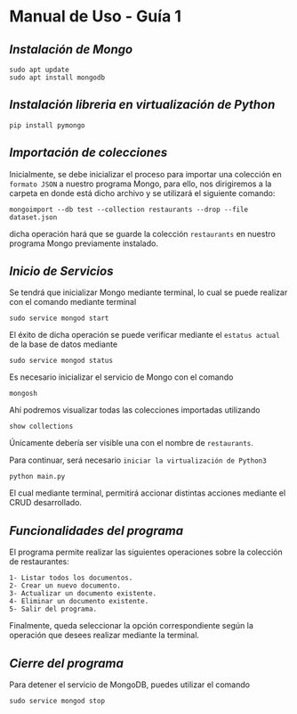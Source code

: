 # Manual de Uso - Guía 1


## ***Instalación de Mongo***

    sudo apt update
    sudo apt install mongodb


## ***Instalación libreria en virtualización de Python***

    pip install pymongo


## ***Importación de colecciones***

Inicialmente, se debe inicializar el proceso para importar una colección en `formato JSON` a nuestro programa Mongo, para ello, nos dirigiremos a la carpeta en donde está dicho archivo y se utilizará el siguiente comando:

    mongoimport --db test --collection restaurants --drop --file dataset.json

dicha operación hará que se guarde la colección `restaurants` en nuestro programa Mongo previamente instalado. 


## ***Inicio de Servicios***

Se tendrá que inicializar Mongo mediante terminal, lo cual se puede realizar con el comando mediante terminal 

    sudo service mongod start

El éxito de dicha operación se puede verificar mediante el `estatus actual` de la base de datos mediante

    sudo service mongod status

Es necesario inicializar el servicio de Mongo con el comando

    mongosh
    
Ahí podremos visualizar todas las colecciones importadas utilizando

    show collections
    
Únicamente debería ser visible una con el nombre de `restaurants`.

Para continuar, será necesario `iniciar la virtualización de Python3`

    python main.py

El cual mediante terminal, permitirá accionar distintas acciones mediante el CRUD desarrollado.


## ***Funcionalidades del programa***

El programa permite realizar las siguientes operaciones sobre la colección de restaurantes:

    1- Listar todos los documentos.
    2- Crear un nuevo documento.
    3- Actualizar un documento existente.
    4- Eliminar un documento existente.
    5- Salir del programa.

Finalmente, queda seleccionar la opción correspondiente según la operación que desees realizar mediante la terminal.


## ***Cierre del programa***

Para detener el servicio de MongoDB, puedes utilizar el comando

    sudo service mongod stop
